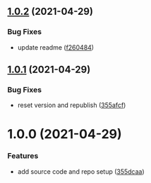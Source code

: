## [1.0.2](https://github.com/martinstark/useOnce/compare/v1.0.1...v1.0.2) (2021-04-29)


### Bug Fixes

* update readme ([f260484](https://github.com/martinstark/useOnce/commit/f26048437d823ebcc19b4674d24e93c928f1239e))

## [1.0.1](https://github.com/martinstark/useOnce/compare/v1.0.0...v1.0.1) (2021-04-29)


### Bug Fixes

* reset version and republish ([355afcf](https://github.com/martinstark/useOnce/commit/355afcfb5c633dd87b5841db8c0fe4f6709d483c))

# 1.0.0 (2021-04-29)


### Features

* add source code and repo setup ([355dcaa](https://github.com/martinstark/useOnce/commit/355dcaa7d63b4291ce345c3556dd82f0f831f975))
